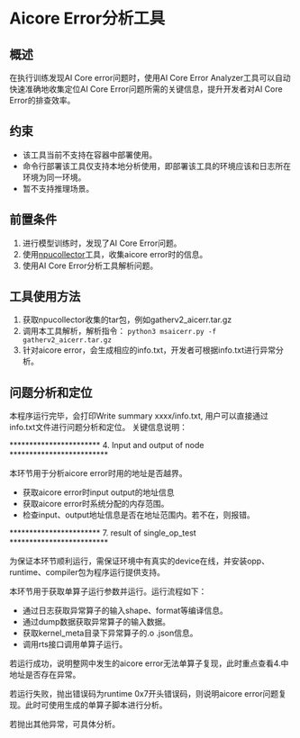 # Aicore Error分析工具
## 概述
在执行训练发现AI Core error问题时，使用AI Core Error Analyzer工具可以自动快速准确地收集定位AI Core Error问题所需的关键信息，提升开发者对AI Core Error的排查效率。

## 约束
- 该工具当前不支持在容器中部署使用。
- 命令行部署该工具仅支持本地分析使用，即部署该工具的环境应该和日志所在环境为同一环境。
- 暂不支持推理场景。

## 前置条件
1. 进行模型训练时，发现了AI Core Error问题。
2. 使用[npucollector](https://gitee.com/ascend/tools/tree/master/npucollector)工具，收集aicore error时的信息。
3. 使用AI Core Error分析工具解析问题。

## 工具使用方法
1. 获取npucollector收集的tar包，例如gatherv2_aicerr.tar.gz
2. 调用本工具解析，解析指令：
```python3 msaicerr.py -f gatherv2_aicerr.tar.gz```
3. 针对aicore error，会生成相应的info.txt，开发者可根据info.txt进行异常分析。

## 问题分析和定位
本程序运行完毕，会打印Write summary xxxx/info.txt, 用户可以直接通过info.txt文件进行问题分析和定位。
关键信息说明：

***********************  4. Input and output of node *************************

本环节用于分析aicore error时用的地址是否越界。

- 获取aicore error时input output的地址信息
- 获取aicore error时系统分配的内存范围。
- 检查input、output地址信息是否在地址范围内。若不在，则报错。

*********************** 7. result of single_op_test *************************

为保证本环节顺利运行，需保证环境中有真实的device在线，并安装opp、runtime、compiler包为程序运行提供支持。

本环节用于获取单算子运行参数并运行。运行流程如下：
- 通过日志获取异常算子的输入shape、format等编译信息。
- 通过dump数据获取异常算子的输入数据。
- 获取kernel_meta目录下异常算子的.o .json信息。
- 调用rts接口调用单算子运行。

若运行成功，说明整网中发生的aicore error无法单算子复现，此时重点查看4.中地址是否存在异常。

若运行失败，抛出错误码为runtime 0x7开头错误码，则说明aicore error问题复现。此时可使用生成的单算子脚本进行分析。

若抛出其他异常，可具体分析。
